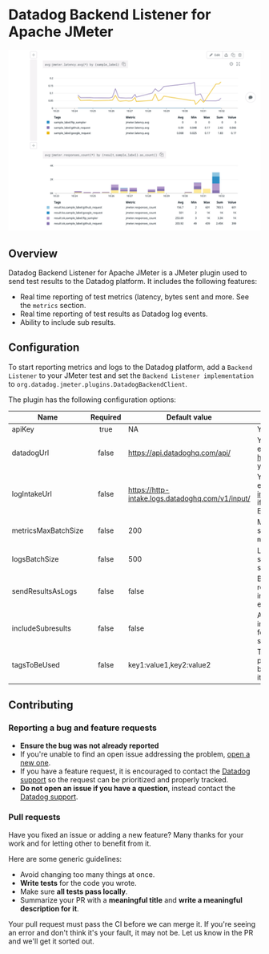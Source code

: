 # Datadog Backend Listener for Apache JMeter

![screenshot](images/screenshot.png)

## Overview
Datadog Backend Listener for Apache JMeter is a JMeter plugin used to send test results to the Datadog platform. It includes the following features:
- Real time reporting of test metrics (latency, bytes sent and more. See the `metrics` section.
- Real time reporting of test results as Datadog log events.
- Ability to include sub results.

## Configuration

To start reporting metrics and logs to the Datadog platform, add a `Backend Listener` to your JMeter test and set the `Backend Listener implementation` to `org.datadog.jmeter.plugins.DatadogBackendClient`.

The plugin has the following configuration options:

| Name       | Required | Default value | description|
|------------|:--------:|---------------|------------|
|apiKey | true | NA | Your Datadog API key.|
|datadogUrl | false | https://api.datadoghq.com/api/ | You can configure a different endpoint, for instance https://api.datadoghq.eu/api/ if your datadog instance is in the EU|
|logIntakeUrl | false | https://http-intake.logs.datadoghq.com/v1/input/ | You can configure a different endpoint, for instance https://http-intake.logs.datadoghq.eu/v1/input/ if your datadog instance is in the EU|
|metricsMaxBatchSize|false|200|Metrics are submitted every 10 seconds in batches of size `metricsMaxBatchSize`|
|logsBatchSize|false|500|Logs are submitted in batches of size `logsBatchSize` as soon as this size is reached.|
|sendResultsAsLogs|false|false|By default only metrics are reported to Datadog. To report individual test results as log events, set this field to `true`.|
|includeSubresults|false|false|A subresult is for instance when an individual HTTP request has to follow redirects. By default subresults are ignored.|
|tagsToBeUsed|false|key1:value1,key2:value2|Tags to be sent during performance - keys and values to be seperated by '"' and different items to be seperated by ","

## Contributing

### Reporting a bug and feature requests
- **Ensure the bug was not already reported**
- If you're unable to find an open issue addressing the problem, [open a new one](https://github.com/DataDog/jmeter-datadog-backend-listene/issues/new).
- If you have a feature request, it is encouraged to contact the [Datadog support](https://docs.datadoghq.com/help) so the request can be prioritized and properly tracked.
- **Do not open an issue if you have a question**, instead contact the [Datadog support](https://docs.datadoghq.com/help).

### Pull requests
Have you fixed an issue or adding a new feature? Many thanks for your work and for letting other to benefit from it.

Here are some generic guidelines:
- Avoid changing too many things at once.
- **Write tests** for the code you wrote.
- Make sure **all tests pass locally**.
- Summarize your PR with a **meaningful title** and **write a meaningful description for it**.

Your pull request must pass the CI before we can merge it. If you're seeing an error and don't think it's your fault, it may not be. Let us know in the PR and we'll get it sorted out.
